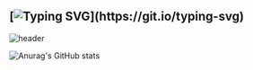 ## [![Typing SVG](https://readme-typing-svg.demolab.com?font=Fira+Code&pause=1000&color=BE76F7&center=true&width=435&lines=Hi!!+Welcome+to+Yoons+home!)](https://git.io/typing-svg)

![header](https://capsule-render.vercel.app/api?type=Venom&color=auto&height=300&section=header&text=plz%10give%10m%!0idea%10to%10design%10my%!0profile&fontSize=90)

![Anurag's GitHub stats](https://github-readme-stats.vercel.app/api?username=Yoon0221&show_icons=true&theme=radical)

